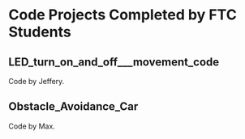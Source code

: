 # Code Projects Completed by FTC Students

## LED_turn_on_and_off___movement_code

Code by Jeffery.

## Obstacle_Avoidance_Car

Code by Max.
